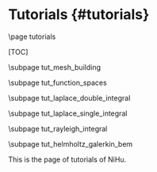 Tutorials {#tutorials}
=========

\page tutorials

[TOC]

\subpage tut_mesh_building

\subpage tut_function_spaces

\subpage tut_laplace_double_integral

\subpage tut_laplace_single_integral

\subpage tut_rayleigh_integral

\subpage tut_helmholtz_galerkin_bem

This is the page of tutorials of NiHu.

